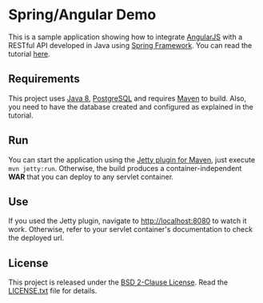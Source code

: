 Spring/Angular Demo
===================

This is a sample application showing how to integrate [AngularJS](https://angularjs.org/) with a RESTful API developed in Java using [Spring Framework](http://spring.io/). You can read the tutorial [here](http://example.com).

Requirements
------------

This project uses [Java 8](http://www.oracle.com/technetwork/java/javase/downloads/jdk8-downloads-2133151.html), [PostgreSQL](http://www.postgresql.org/) and requires [Maven](http://maven.apache.org/) to build. Also, you need to have the database created and configured as explained in the tutorial.

Run
---

You can start the application using the [Jetty plugin for Maven](http://www.eclipse.org/jetty/documentation/current/jetty-maven-plugin.html), just execute `mvn jetty:run`. Otherwise, the build produces a container-independent **WAR** that you can deploy to any servlet container.

Use
---

If you used the Jetty plugin, navigate to [http://localhost:8080](http://localhost:8080) to watch it work. Otherwise, refer to your servlet container's documentation to check the deployed url.

License
-------

This project is released under the [BSD 2-Clause License](http://opensource.org/licenses/BSD-2-Clause). Read the [LICENSE.txt](LICENSE.txt) file for details.

